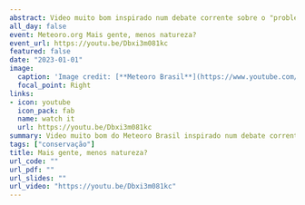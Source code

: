 ```yaml
---
abstract: Video muito bom inspirado num debate corrente sobre o "problema" da superpopulação humana do qual participei como co-autor de dois artigos de resposta.
all_day: false
event: Meteoro.org Mais gente, menos natureza?
event_url: https://youtu.be/Dbxi3m081kc
featured: false
date: "2023-01-01"
image:
  caption: 'Image credit: [**Meteoro Brasil**](https://www.youtube.com/@MeteoroBrasil/featured)'
  focal_point: Right
links:
- icon: youtube
  icon_pack: fab
  name: watch it
  url: https://youtu.be/Dbxi3m081kc
summary: Video muito bom do Meteoro Brasil inspirado num debate corrente sobre o "problema" da superpopulação humana do qual participei como co-autor de dois artigos de resposta.
tags: ["conservação"]
title: Mais gente, menos natureza?
url_code: ""
url_pdf: ""
url_slides: ""
url_video: "https://youtu.be/Dbxi3m081kc"
---
```

